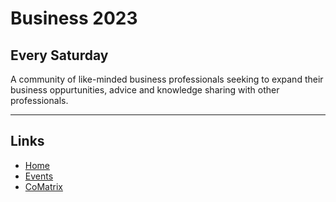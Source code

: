 # Business 2023

## Every Saturday

A community of like-minded business professionals seeking to expand their business oppurtunities, advice and knowledge sharing with other professionals.

---

## Links
* [Home](../../README.md)
* [Events](../index.md)
* [CoMatrix](https://comatrix.my)
